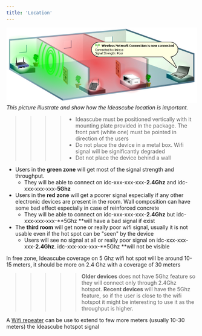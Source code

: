 ```yaml
---
title: 'Location'
---
```


![](KB4029-001_EN_v4.png)
*This picture illustrate and show how the Ideascube location is important.* 

> > > > * Ideascube must be positioned vertically with it mounting plate provided in the package. The front part (white one) must be pointed in direction of the users
> > > > * Do not place the device in a metal box. Wifi signal will be significantly degraded
> > > > * Dot not place the device behind a wall

* Users in the **green zone** will get most of the signal strength and throughput.
  * They will be able to connect on idc-xxx-xxx-xxx-**2.4Ghz** and idc-xxx-xxx-xxx-**5Ghz**
* Users in the **red zone** will get a poorer signal especially if any other electronic devices are present in the room. Wall composition can have some bad effect especially in case of reinforced concrete
  * They will be able to connect on idc-xxx-xxx-xxx-**2.4Ghz** but idc-xxx-xxx-xxx-**5Ghz **will have a bad signal if exist
* The **third room** will get none or really poor wifi signal, usually it is not usable even if the hot spot can be "seen" by the device
  * Users will see no signal at all or really poor signal on idc-xxx-xxx-xxx-**2.4Ghz**. idc-xxx-xxx-xxx-**5Ghz **will not be visible

In free zone, Ideascube coverage on 5 Ghz wifi hot spot will be around 10-15 meters, it should be more on 2.4 Ghz with a coverage of 30 meters

> >>>> **Older devices** does not have 5Ghz feature so they will connect only through 2.4Ghz hotspot. 
> **Recent devices** will have the 5Ghz feature, so if the user is close to the wifi hotspot it might be interesting to use it as the throughput is higher. 

A [Wifi repeater](https://en.wikipedia.org/wiki/Wireless_repeater) can be use to extend to few more meters (usually 10-30 meters) the Ideascube hotspot signal